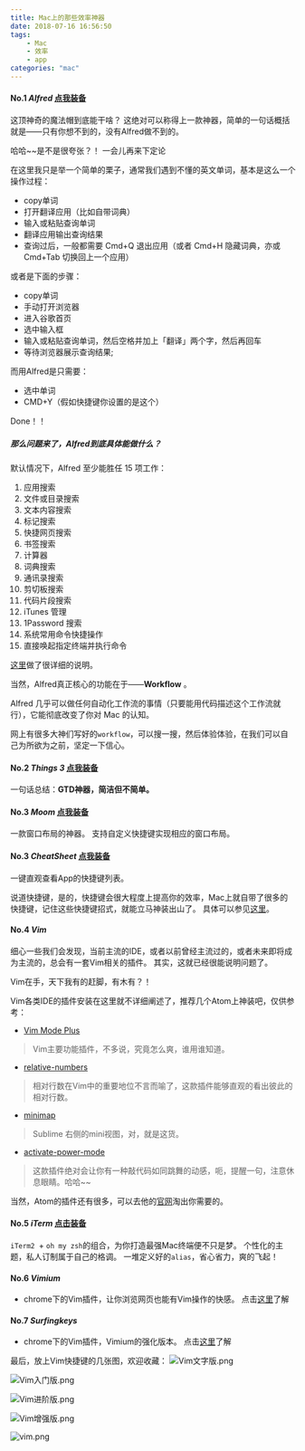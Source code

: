 ```yaml
---
title: Mac上的那些效率神器
date: 2018-07-16 16:56:50
tags:
    - Mac
    - 效率
    - app 
categories: "mac"
---
```


#### No.1  _Alfred_ [点我装备](https://www.alfredapp.com/)

这顶神奇的魔法帽到底能干啥？
这绝对可以称得上一款神器，简单的一句话概括就是——只有你想不到的，没有Alfred做不到的。

哈哈~~是不是很夸张？！  一会儿再来下定论

<!-- more --> 

在这里我只是举一个简单的栗子，通常我们遇到不懂的英文单词，基本是这么一个操作过程：

- copy单词
- 打开翻译应用（比如自带词典）
- 输入或粘贴查询单词
- 翻译应用输出查询结果
- 查询过后，一般都需要 Cmd+Q 退出应用（或者 Cmd+H 隐藏词典，亦或 Cmd+Tab 切换回上一个应用）

或者是下面的步骤：

- copy单词
- 手动打开浏览器
- 进入谷歌首页
- 选中输入框
- 输入或粘贴查询单词，然后空格并加上「翻译」两个字，然后再回车
- 等待浏览器展示查询结果;



而用Alfred是只需要：

- 选中单词
- CMD+Y（假如快捷键你设置的是这个）

Done！！



##### 那么问题来了，Alfred到底具体能做什么？

默认情况下，Alfred 至少能胜任 15 项工作：
1. 应用搜索
2. 文件或目录搜索
3. 文本内容搜索
4. 标记搜索
5. 快捷网页搜索
6. 书签搜索
7. 计算器
8. 词典搜索
9. 通讯录搜索
10. 剪切板搜索
11. 代码片段搜索
12. iTunes 管理
13. 1Password 搜索
14. 系统常用命令快捷操作
15. 直接唤起指定终端并执行命令

[这里](https://sspai.com/post/44624)做了很详细的说明。

当然，Alfred真正核心的功能在于——__Workflow__ 。

Alfred 几乎可以做任何自动化工作流的事情（只要能用代码描述这个工作流就行），它能彻底改变了你对 Mac 的认知。

网上有很多大神们写好的`workflow`，可以搜一搜，然后体验体验，在我们可以自己为所欲为之前，坚定一下信心。

#### No.2 _Things 3_ [点我装备](https://culturedcode.com/things/)

一句话总结：__GTD神器，简洁但不简单。__

#### No.3 _Moom_ [点我装备](https://manytricks.com/moom/)
一款窗口布局的神器。
支持自定义快捷键实现相应的窗口布局。

#### No.3 _CheatSheet_ [点我装备](https://mediaatelier.com/CheatSheet/)
一键直观查看App的快捷键列表。

说道快捷键，是的，快捷键会很大程度上提高你的效率，Mac上就自带了很多的快捷键，记住这些快捷键招式，就能立马神装出山了。
具体可以参见[这里](https://www.jianshu.com/p/00bb1b9189c0)。

#### No.4 _Vim_
细心一些我们会发现，当前主流的IDE，或者以前曾经主流过的，或者未来即将成为主流的，总会有一套Vim相关的插件。
其实，这就已经很能说明问题了。

Vim在手，天下我有的赶脚，有木有？！

Vim各类IDE的插件安装在这里就不详细阐述了，推荐几个Atom上神装吧，仅供参考：

-  [Vim Mode Plus](https://github.com/t9md/atom-vim-mode-plus)
> Vim主要功能插件，不多说，究竟怎么爽，谁用谁知道。
-  [relative-numbers](https://atom.io/packages/relative-numbers)
> 相对行数在Vim中的重要地位不言而喻了，这款插件能够直观的看出彼此的相对行数。
- [minimap](https://atom.io/packages/minimap)
> Sublime 右侧的mini视图，对，就是这货。
- [activate-power-mode](https://atom.io/packages/activate-power-mode)
> 这款插件绝对会让你有一种敲代码如同跳舞的动感，呃，提醒一句，注意休息眼睛。哈哈~~

当然，Atom的插件还有很多，可以去他的[官网](https://atom.io/packages/)淘出你需要的。


#### No.5 _iTerm_ [点击装备](https://www.iterm2.com/)

`iTerm2 `+ `oh my zsh`的组合，为你打造最强Mac终端便不只是梦。
个性化的主题，私人订制属于自己的格调。
一堆定义好的`alias`，省心省力，爽的飞起！

#### No.6 _Vimium_
- chrome下的Vim插件，让你浏览网页也能有Vim操作的快感。
点击[这里](https://sspai.com/post/27723)了解

#### No.7 _Surfingkeys_
- chrome下的Vim插件，Vimium的强化版本。
点击[这里](https://github.com/brookhong/Surfingkeys)了解

最后，放上Vim快捷键的几张图，欢迎收藏：
![Vim文字版.png](https://upload-images.jianshu.io/upload_images/6080248-804fa34b20f5d806.png?imageMogr2/auto-orient/strip%7CimageView2/2/w/1240)

![Vim入门版.png](https://upload-images.jianshu.io/upload_images/6080248-b631711cd75dff0b.png?imageMogr2/auto-orient/strip%7CimageView2/2/w/1240)

![Vim进阶版.png](https://upload-images.jianshu.io/upload_images/6080248-693a8cccf9e14a5d.png?imageMogr2/auto-orient/strip%7CimageView2/2/w/1240)

![Vim增强版.png](https://upload-images.jianshu.io/upload_images/6080248-ebf562cde5fbc69c.png?imageMogr2/auto-orient/strip%7CimageView2/2/w/1240)

![vim.png](https://upload-images.jianshu.io/upload_images/6080248-29e1a78e12cfdca9.png?imageMogr2/auto-orient/strip%7CimageView2/2/w/1240)


